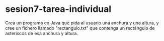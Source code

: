 # sesion7-tarea-individual

Crea un programa en Java que pida al usuario una anchura y una altura, y cree un fichero llamado "rectangulo.txt" que contenga un rectángulo de asteriscos de esa anchura y altura. 

